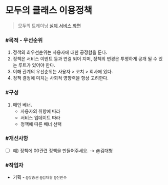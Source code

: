# 모두의 클래스 이용정책

> 모두의 트레이닝 [실제 서비스 화면](www.modooclass.net)
>



### **#목적 - 우선순위**

1. 정책의 최우선순위는 사용자에 대한 공정함을 둔다.
2. 정책은 서비스 이벤트 등과 연결 되어 지며, 정책의 변경은 투명하게 공개 될 수 있는 루트가 있어야 한다. 
3. 이해 관계의 우선순위는 사용자 > 코치 > 회사에 있다. 
4. 정책 결정에 미치는 사회적 영향력을 항상 고려한다. 




### **#구성**

1. 매인 베너. 	
   - 사용자의 취향에 따라
   - 서비스 업데이트 따라
   - 정책에 따른 배너 선택





### #개선사항

- [ ] 예) 정책에 00관련 정책을 만들어주세요. -> @김대형



### **#작업자**

- 기획 - `@강승권` `@김대형` `@신민수` 


